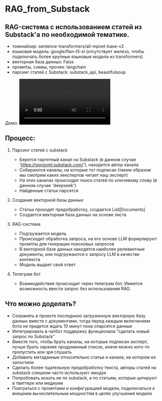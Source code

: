 # RAG_from_Substack
## RAG-система с использованием статей из Substack'а по необходимой тематике.
- токенайзер: sentence-transformers/all-mpnet-base-v2
- языковая модель: google/flan-t5-xl (отсутствует железо, чтобы подключать более крупные языковые модели из transformers)
- векторная база данных: Faiss
- промпты, схемы, прочее: langchain
- парсинг статей с Substack: substack_api, beautifulsoup

Демо:
![Demo](demo.mp4)

## Процесс:
1. Парсинг статей с substack
   - Берется таргетный канал на Substack (в данном случае 'https://gonzoml.substack.com/'), находится автор канала
   - Cобираются каналы, на которые тот подписан (таким образом мы смотрим каких эекспертов читает наш эксперт)
   - На этих каналах происходит поиск статей по ключевому слову (в данном случае 'deepseek')
   - Найденные статьи парсятся
   
2. Создание векторной базы данных
   - Статьи проходят предобработку, создается List[Documents]
   - Создается векторная база данных на основе листа

3. RAG-система
   - Подгружается модель
   - Происходит обработка запроса, на его основе LLM формулируют промпты для генерации поисковых запросов
   - В векторной базе данных находятся наиболее релевантные документы, они подгружаются к запросу LLM в качестве контекста
   - Модель выдает свой ответ

4. Телеграм бот
   - Взаимодействие происходит через телеграм бот. Имеется возможность ввести запрос без использования RAG.

## Что можно доделать?
- Сохранять в проекте последнюю загруженную векторную базу данных вместе с документами, тогда перед каждым включением бота не придется ждать 10 минут пока спарсятся данные
- Интегрировать в чатбот поддержку функционала "сделать новый запрос по Substack"
- Вместе того, чтобы брать каналы, на которые подписан эксперт, лучше брать заранее продуманный список, иначе можно кого-то пропустить или зря слушать
- Добавить метаданные относительно статьи и канала, на котором ее запостили
- Сделать более тщательную предобработку текста, авторы статей на substack слишком часто используют эмодзи
- Попробовать искать не по substack, а по статьям, которые цитируют в твиттере или медиуме
- Поиграться с промптами и конфигурацией модели, подключаться к внешним вычислительным мощностям в целях улучшения модели    
   
